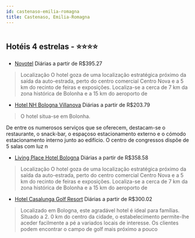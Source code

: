 ```yaml
---
id: castenaso-emilia-romagna
title: Castenaso, Emilia-Romagna
---
```


<center><img src="http://image1.urlforimages.com/Images/1295612/$Original/1234192992_266x200.jpg" alt="" /></center>


## Hotéis 4 estrelas - ⭐️⭐️⭐️⭐️

-    [Novotel](https://www.hurb.com/hoteis/castenaso/novotel-JNP-JP075456?cmp=18055) Diárias a partir de R$395.27
   > Localização
O hotel goza de uma localização estratégica próximo da saída da auto-estrada, perto do centro comercial Centro Nova e a 5 km do recinto de feiras e exposições. Localiza-se a cerca de 7 km da zona histórica de Bolonha e a 15 km do aeroporto de 
-    [Hotel NH Bologna Villanova](https://www.hurb.com/hoteis/castenaso/hotel-nh-bologna-villanova-JNP-JP149830?cmp=18055) Diárias a partir de R$203.79
   > O hotel situa-se em Bolonha.

De entre os numerosos serviços que se oferecem, destacam-se o restaurante, o snack-bar, o espaçoso estacionamento externo e o cómodo estacionamento interno junto ao edifício. O centro de congressos dispõe de 5 salas com luz n
-    [Living Place Hotel Bologna](https://www.hurb.com/hoteis/castenaso/living-place-hotel-bologna-JNP-JP009023?cmp=18055) Diárias a partir de R$358.58
   > Localização
O hotel goza de uma localização estratégica próximo da saída da auto-estrada, perto do centro comercial Centro Nova e a 5 km do recinto de feiras e exposições. Localiza-se a cerca de 7 km da zona histórica de Bolonha e a 15 km do aeroporto de 
-    [Hotel Casalunga Golf Resort](https://www.hurb.com/hoteis/castenaso/hotel-casalunga-golf-resort-JNP-JP908952?cmp=18055) Diárias a partir de R$300.02
   > Localizado em Bologna, este agradável hotel é ideal para famílias. Situado a 2. 0 km do centro da cidade, o estabelecimento permite-lhe aceder facilmente a pé a variados locais de interesse. Os clientes podem encontrar o campo de golf mais próximo a pouco

